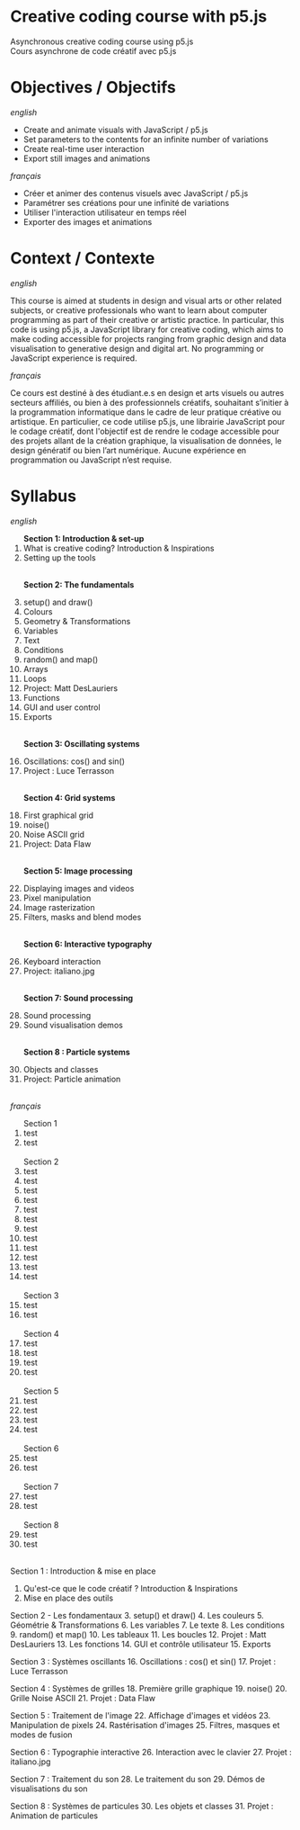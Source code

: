 # Creative coding course with p5.js
Asynchronous creative coding course using p5.js
<br>Cours asynchrone de code créatif avec p5.js

# Objectives / Objectifs
_english_
- Create and animate visuals with JavaScript / p5.js
- Set parameters to the contents for an infinite number of variations
- Create real-time user interaction
- Export still images and animations

_français_
- Créer et animer des contenus visuels avec JavaScript / p5.js
- Paramétrer ses créations pour une infinité de variations
- Utiliser l'interaction utilisateur en temps réel
- Exporter des images et animations

# Context / Contexte
_english_

This course is aimed at students in design and visual arts or other related subjects, or creative professionals who want to learn about computer programming as part of their creative or artistic practice. In particular, this code is using p5.js, a JavaScript library for creative coding, which aims to make coding accessible for projects ranging from graphic design and data visualisation to generative design and digital art. No programming or JavaScript experience is required.

_français_

Ce cours est destiné à des étudiant.e.s en design et arts visuels ou autres secteurs affiliés, ou bien à des professionnels créatifs, souhaitant s’initier à la programmation informatique dans le cadre de leur pratique créative ou artistique. En particulier, ce code utilise p5.js, une librairie JavaScript pour le codage créatif, dont l'objectif est de rendre le codage accessible pour des projets allant de la création graphique, la visualisation de données, le design génératif ou bien l’art numérique. Aucune expérience en programmation ou JavaScript n’est requise.

# Syllabus
_english_

<ol>
  <b>Section 1: Introduction & set-up</b>
  <li>What is creative coding? Introduction & Inspirations</li>
  <li>Setting up the tools</li>
  <br>

  <b>Section 2: The fundamentals</b>
  <li>setup() and draw()</li>
  <li>Colours</li>
  <li>Geometry & Transformations</li>
  <li>Variables</li>
  <li>Text</li>
  <li>Conditions</li>
  <li>random() and map()</li>
  <li>Arrays</li>
  <li>Loops</li>
  <li>Project: Matt DesLauriers</li>
  <li>Functions</li>
  <li>GUI and user control</li>
  <li>Exports</li>
  <br>

  <b>Section 3: Oscillating systems</b>
  <li>Oscillations: cos() and sin()</li>
  <li>Project : Luce Terrasson</li>
  <br>

  <b>Section 4: Grid systems</b>
  <li>First graphical grid</li>
  <li>noise()</li>
  <li>Noise ASCII grid</li>
  <li>Project: Data Flaw</li>
  <br>

  <b>Section 5: Image processing</b>
  <li>Displaying images and videos</li>
  <li>Pixel manipulation</li>
  <li>Image rasterization</li>
  <li>Filters, masks and blend modes</li>
  <br>

  <b>Section 6: Interactive typography</b>
  <li>Keyboard interaction</li>
  <li>Project: italiano.jpg</li>
  <br>

  <b>Section 7: Sound processing</b>
  <li>Sound processing</li>
  <li>Sound visualisation demos</li>
  <br>

  <b>Section 8 : Particle systems</b>
  <li>Objects and classes</li>
  <li>Project: Particle animation</li>
  <br>
</ol>


_français_

<ol>
  Section 1
  <li>test</li>
  <li>test</li>
  <br>
  Section 2
  <li>test</li>
  <li>test</li>
  <li>test</li>
  <li>test</li>
  <li>test</li>
  <li>test</li>
  <li>test</li>
  <li>test</li>
  <li>test</li>
  <li>test</li>
  <li>test</li>
  <li>test</li>
  <br>
  Section 3
  <li>test</li>
  <li>test</li>
  <br>
  Section 4
  <li>test</li>
  <li>test</li>
  <li>test</li>
  <li>test</li>
  <br>
  Section 5
  <li>test</li>
  <li>test</li>
  <li>test</li>
  <li>test</li>
  <br>
  Section 6
  <li>test</li>
  <li>test</li>
  <br>
  Section 7
  <li>test</li>
  <li>test</li>
  <br>
  Section 8
  <li>test</li>
  <li>test</li>
  <br>
</ol>

Section 1 : Introduction & mise en place
1. Qu'est-ce que le code créatif ? Introduction & Inspirations
2. Mise en place des outils

Section 2 - Les fondamentaux
3. setup() et draw()
4. Les couleurs
5. Géométrie & Transformations
6. Les variables
7. Le texte
8. Les conditions
9. random() et map()
10. Les tableaux
11. Les boucles
12. Projet : Matt DesLauriers
13. Les fonctions
14. GUI et contrôle utilisateur
15. Exports

Section 3 : Systèmes oscillants
16. Oscillations : cos() et sin()
17. Projet : Luce Terrasson

Section 4 : Systèmes de grilles
18. Première grille graphique
19. noise()
20. Grille Noise ASCII
21. Projet : Data Flaw

Section 5 : Traitement de l'image
22. Affichage d'images et vidéos
23. Manipulation de pixels
24. Rastérisation d'images
25. Filtres, masques et modes de fusion

Section 6 : Typographie interactive
26. Interaction avec le clavier
27. Projet : italiano.jpg

Section 7 : Traitement du son
28. Le traitement du son
29. Démos de visualisations du son

Section 8 : Systèmes de particules
30. Les objets et classes
31. Projet : Animation de particules
